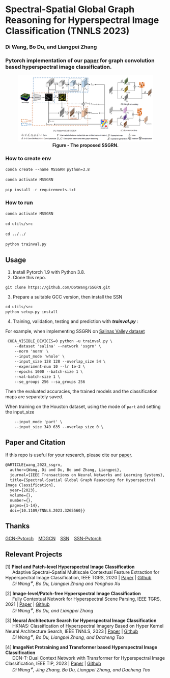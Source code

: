 # Spectral-Spatial Global Graph Reasoning for Hyperspectral Image Classification (TNNLS 2023)

### Di Wang, Bo Du, and Liangpei Zhang

### Pytorch implementation of our [paper](https://arxiv.org/pdf/2106.13952.pdf) for graph convolution based hyperspectral image classification.

<figure>
<img src=model.png>
<figcaption align = "center"><b>Figure - The proposed SSGRN. </b></figcaption>
</figure>


### How to create env
```
conda create --name MSSGRN python=3.8

conda activate MSSGRN

pip install -r requirements.txt
```

### How to run
```
conda activate MSSGRN

cd utils/src

cd ../../

python trainval.py

```


## Usage

1. Install Pytorch 1.9 with Python 3.8.
2. Clone this repo.
```
git clone https://github.com/DotWang/SSGRN.git
```
3. Prepare a suitable GCC version, then install the SSN
```
cd utils/src
python setup.py install
```
4. Training, validation, testing and prediction with ***trainval.py*** :

For example, when implementing SSGRN on [Salinas Valley dataset](http://www.ehu.eus/ccwintco/index.php/Hyperspectral_Remote_Sensing_Scenes)

```
 CUDA_VISIBLE_DEVICES=0 python -u trainval.py \
    --dataset 'salina' --network 'ssgrn' \
    --norm 'norm' \
    --input_mode 'whole' \
    --input_size 128 128 --overlap_size 54 \
    --experiment-num 10 --lr 1e-3 \
    --epochs 1000 --batch-size 1 \
    --val-batch-size 1 \
    --se_groups 256 --sa_groups 256
```
Then the evaluated accuracies, the trained models and the classification maps are separately saved.

When training on the Houston dataset, using the mode of `part` and setting the input_size

```
    --input_mode 'part' \
    --input_size 349 635 --overlap_size 0 \
```

## Paper and Citation

If this repo is useful for your research, please cite our [paper](https://arxiv.org/abs/2106.13952).

```
@ARTICLE{wang_2023_ssgrn,
  author={Wang, Di and Du, Bo and Zhang, Liangpei},
  journal={IEEE Transactions on Neural Networks and Learning Systems}, 
  title={Spectral-Spatial Global Graph Reasoning for Hyperspectral Image Classification}, 
  year={2023},
  volume={},
  number={},
  pages={1-14},
  doi={10.1109/TNNLS.2023.3265560}}

```

## Thanks
[GCN-Pytorch](https://github.com/tkipf/pygcn) &ensp; [MDGCN](https://github.com/LEAP-WS/MDGCN) &ensp; [SSN](https://github.com/NVlabs/ssn_superpixels) &ensp; [SSN-Pytorch](https://github.com/perrying/ssn-pytorch)


## Relevant Projects
[1] <strong> Pixel and Patch-level Hyperspectral Image Classification </strong> 
<br> &ensp; &ensp; Adaptive Spectral–Spatial Multiscale Contextual Feature Extraction for Hyperspectral Image Classification, IEEE TGRS, 2020 | [Paper](https://ieeexplore.ieee.org/document/9121743/) | [Github](https://github.com/DotWang/ASSMN)
<br> <em> &ensp; &ensp;  Di Wang<sup>&#8727;</sup>, Bo Du, Liangpei Zhang and Yonghao Xu</em>

[2] <strong> Image-level/Patch-free Hyperspectral Image Classification </strong> 
<br> &ensp; &ensp; Fully Contextual Network for Hyperspectral Scene Parsing, IEEE TGRS, 2021 | [Paper](https://ieeexplore.ieee.org/document/9347487) | [Github](https://github.com/DotWang/FullyContNet)
 <br><em> &ensp; &ensp; Di Wang<sup>&#8727;</sup>, Bo Du, and Liangpei Zhang</em>
 
[3] <strong> Neural Architecture Search for Hyperspectral Image Classification </strong> 
<br> &ensp; &ensp; HKNAS: Classification of Hyperspectral Imagery Based on Hyper Kernel Neural Architecture Search, IEEE TNNLS, 2023 | [Paper](https://ieeexplore.ieee.org/document/10159237) | [Github](https://github.com/DotWang/HKNAS)
 <br><em> &ensp; &ensp; Di Wang<sup>&#8727;</sup>, Bo Du, Liangpei Zhang, and Dacheng Tao</em>

[4] <strong> ImageNet Pretraining and Transformer based Hyperspectral Image Classification </strong> 
<br> &ensp; &ensp; DCN-T: Dual Context Network with Transformer for Hyperspectral Image Classification, IEEE TIP, 2023 | [Paper](https://ieeexplore.ieee.org/document/10112639) | [Github](https://github.com/DotWang/DCN-T)
 <br><em> &ensp; &ensp; Di Wang<sup>&#8727;</sup>, Jing Zhang, Bo Du, Liangpei Zhang, and Dacheng Tao</em>
